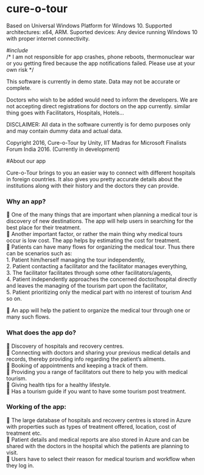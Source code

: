 # cure-o-tour

Based on Universal Windows Platform for Windows 10.
Supported architectures: x64, ARM.
Suported devices: Any device running Windows 10 with proper internet connectivity.

*#include*<br>
/* I am not responsible for app crashes, phone reboots, thermonuclear war or you getting fired because the app notifications failed.
Please use at your own risk */

This software is currently in demo state. Data may not be accurate or complete.

Doctors who wish to be added would need to inform the developers. We are not accepting direct registrations for doctors on the app currently.
similar thing goes with Facilitators, Hospitals, Hotels... 

DISCLAIMER:
All data in the software currently is for demo purposes only and may contain dummy data and actual data.

Copyright 2016, Cure-o-Tour by Unity, IIT Madras for Microsoft Finalists Forum India 2016.
(Currently in development)

#About our app

Cure-o-Tour brings to you an easier way to connect with different hospitals in foreign countries. It also
gives you pretty accurate details about the institutions along with their history and the doctors they can
provide.

<h3>Why an app?</h3>
 One of the many things that are important when planning a medical tour is discovery of new
destinations. The app will help users in searching for the best place for their treatment.<br>
 Another important factor, or rather the main thing why medical tours occur is low cost. The app
helps by estimating the cost for treatment.<br>
 Patients can have many flows for organizing the medical tour. Thus there can be scenarios such
as:<br>
1. Patient him/herself managing the tour independently,<br>
2. Patient contacting a facilitator and the facilitator manages everything,<br>
3. The facilitator facilitates through some other facilitators/agents,<br>
4. Patient independently approaches the concerned doctor/hospital directly and leaves the
managing of the tourism part upon the facilitator,<br>
5. Patient prioritizing only the medical part with no interest of tourism
And so on.<br>

 An app will help the patient to organize the medical tour through one or many such flows.
<h3>What does the app do?</h3>
 Discovery of hospitals and recovery centres.<br>
 Connecting with doctors and sharing your previous medical details and records, thereby
providing info regarding the patient’s ailments.<br>
 Booking of appointments and keeping a track of them.<br>
 Providing you a range of facilitators out there to help you with medical tourism.<br>
 Giving health tips for a healthy lifestyle.<br>
 Has a tourism guide if you want to have some tourism post treatment.<br>

<h3>Working of the app:</h3>
 The large database of hospitals and recovery centres is stored in Azure with properties such as
types of treatment offered, location, cost of treatment etc.<br>
 Patient details and medical reports are also stored in Azure and can be shared with the doctors in
the hospital which the patients are planning to visit.<br>
 Users have to select their reason for medical tourism and workflow when they log in.<br>
